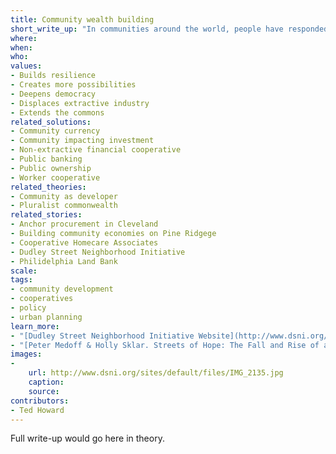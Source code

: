 ```yaml
---
title: Community wealth building
short_write_up: "In communities around the world, people have responded to economic pain, growing wealth inequality and neighborhood disinvestment by experimenting with new economic institutions and approaches, including cooperatives, worker-owned firms, non-profit neighborhood corporations, social enterprises, community-based financial institutions, land trusts, and municipal ownership.   This is community wealth building , a fast-growing economic development model and movement that strengthens our communities through democratic ownership and control of business and jobs. Community wealth building builds on local talents, capacities, facilities, capital and financial flows to develop locally owned — and often community-owned — businesses that are anchored in place and can sustain the local economy for the long haul."
where: 
when:  
who: 
values:
- Builds resilience
- Creates more possibilities
- Deepens democracy
- Displaces extractive industry
- Extends the commons
related_solutions:
- Community currency
- Community impacting investment
- Non-extractive financial cooperative
- Public banking
- Public ownership
- Worker cooperative
related_theories:
- Community as developer
- Pluralist commonwealth
related_stories:
- Anchor procurement in Cleveland
- Building community economies on Pine Ridgege
- Cooperative Homecare Associates
- Dudley Street Neighborhood Initiative
- Philidelphia Land Bank
scale:
tags:
- community development
- cooperatives
- policy
- urban planning
learn_more:
- "[Dudley Street Neighborhood Initiative Website](http://www.dsni.org/)"
- "[Peter Medoff & Holly Sklar. Streets of Hope: The Fall and Rise of an Urban Neighborhood. South End Press, 1994.](http://www.southendpress.org/2004/items/StreetsHope)"
images:
-
    url: http://www.dsni.org/sites/default/files/IMG_2135.jpg
    caption:
    source:
contributors:
- Ted Howard
---
```

Full write-up would go here in theory.
